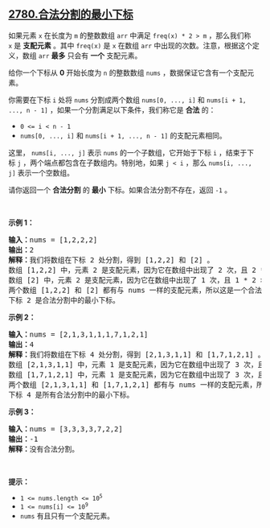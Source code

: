 ## [2780.合法分割的最小下标](https://leetcode.cn/problems/minimum-index-of-a-valid-split/)
<p>如果元素 <code>x</code>&nbsp;在长度为 <code>m</code>&nbsp;的整数数组 <code>arr</code>&nbsp;中满足 <code>freq(x) * 2 &gt; m</code>&nbsp;，那么我们称 <code>x</code>&nbsp;是 <strong>支配元素</strong>&nbsp;。其中&nbsp;<code>freq(x)</code>&nbsp;是 <code>x</code>&nbsp;在数组 <code>arr</code>&nbsp;中出现的次数。注意，根据这个定义，数组 <code>arr</code>&nbsp;<strong>最多</strong>&nbsp;只会有 <strong>一个</strong>&nbsp;支配元素。</p>

<p>给你一个下标从 <strong>0</strong>&nbsp;开始长度为 <code>n</code>&nbsp;的整数数组&nbsp;<code>nums</code>&nbsp;，数据保证它含有一个支配元素。</p>

<p>你需要在下标 <code>i</code>&nbsp;处将&nbsp;<code>nums</code>&nbsp;分割成两个数组&nbsp;<code>nums[0, ..., i]</code> 和&nbsp;<code>nums[i + 1, ..., n - 1]</code>&nbsp;，如果一个分割满足以下条件，我们称它是&nbsp;<strong>合法</strong>&nbsp;的：</p>

<ul>
	<li><code>0 &lt;= i &lt; n - 1</code></li>
	<li><code>nums[0, ..., i]</code>&nbsp;和&nbsp;<code>nums[i + 1, ..., n - 1]</code>&nbsp;的支配元素相同。</li>
</ul>

<p>这里，&nbsp;<code>nums[i, ..., j]</code>&nbsp;表示 <code>nums</code>&nbsp;的一个子数组，它开始于下标&nbsp;<code>i</code>&nbsp;，结束于下标&nbsp;<code>j</code>&nbsp;，两个端点都包含在子数组内。特别地，如果&nbsp;<code>j &lt; i</code>&nbsp;，那么&nbsp;<code>nums[i, ..., j]</code>&nbsp;表示一个空数组。</p>

<p>请你返回一个 <strong>合法分割</strong>&nbsp;的 <strong>最小</strong>&nbsp;下标。如果合法分割不存在，返回 <code>-1</code>&nbsp;。</p>

<p>&nbsp;</p>

<p><strong>示例 1：</strong></p>

<pre><b>输入：</b>nums = [1,2,2,2]
<b>输出：</b>2
<b>解释：</b>我们将数组在下标 2 处分割，得到 [1,2,2] 和 [2] 。
数组 [1,2,2] 中，元素 2 是支配元素，因为它在数组中出现了 2 次，且 2 * 2 &gt; 3 。
数组 [2] 中，元素 2 是支配元素，因为它在数组中出现了 1 次，且 1 * 2 &gt; 1 。
两个数组 [1,2,2] 和 [2] 都有与 nums 一样的支配元素，所以这是一个合法分割。
下标 2 是合法分割中的最小下标。</pre>

<p><strong>示例 2：</strong></p>

<pre><b>输入：</b>nums = [2,1,3,1,1,1,7,1,2,1]
<b>输出：</b>4
<b>解释：</b>我们将数组在下标 4 处分割，得到 [2,1,3,1,1] 和 [1,7,1,2,1] 。
数组 [2,1,3,1,1] 中，元素 1 是支配元素，因为它在数组中出现了 3 次，且 3 * 2 &gt; 5 。
数组 [1,7,1,2,1] 中，元素 1 是支配元素，因为它在数组中出现了 3 次，且 3 * 2 &gt; 5 。
两个数组 [2,1,3,1,1] 和 [1,7,1,2,1] 都有与 nums 一样的支配元素，所以这是一个合法分割。
下标 4 是所有合法分割中的最小下标。</pre>

<p><strong>示例 3：</strong></p>

<pre><b>输入：</b>nums = [3,3,3,3,7,2,2]
<b>输出：</b>-1
<b>解释：</b>没有合法分割。
</pre>

<p>&nbsp;</p>

<p><strong>提示：</strong></p>

<ul>
	<li><code>1 &lt;= nums.length &lt;= 10<sup>5</sup></code></li>
	<li><code>1 &lt;= nums[i] &lt;= 10<sup>9</sup></code></li>
	<li><code>nums</code>&nbsp;有且只有一个支配元素。</li>
</ul>
